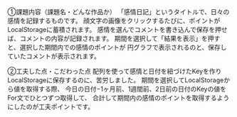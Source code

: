 ①課題内容（課題名・どんな作品か）
「感情日記」というタイトルで、日々の感情を記録するものです。
顔文字の画像をクリックするたびに、ポイントがLocalStorageに蓄積されます。
感情を選んでコメントを書き込んで保存を押せば、コメントの内容が記録されます。
期間を選択して「結果を表示」を押すと、選択した期間内での感情のポイントが
円グラフで表示されるのと、保存していたコメントが表示されます。

②工夫した点・こだわった点
配列を使って感情と日付を紐づけたKeyを作りLocalStorageに保存するのに、苦労しました。
期間を選択してLocalStorageから値を取得する際、
今日の日付−1ヶ月前、1週間前、2日前の日付のKeyの値をFor文でひとつずつ取得して、
合計して期間内の感情のポイントを取得するようにしたのが工夫ポイントです。
